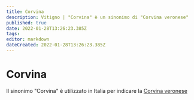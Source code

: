 ```yaml
---
title: Corvina
description: Vitigno | "Corvina" è un sinonimo di "Corvina veronese"
published: true
date: 2022-01-28T13:26:23.385Z
tags: 
editor: markdown
dateCreated: 2022-01-28T13:26:23.385Z
---
```


# Corvina

Il sinonimo "Corvina" è utilizzato in Italia per indicare la [Corvina veronese](/vitigni/Italia/corvina-veronese)